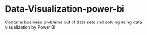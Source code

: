 # Data-Visualization-power-bi
Contains business problems out of data sets and solving using data visualization by Power BI
